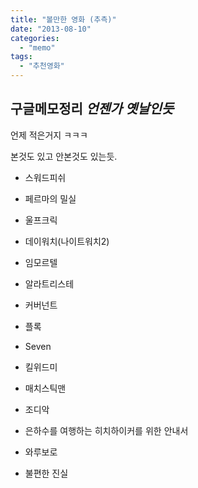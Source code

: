 ```yaml
---
title: "볼만한 영화 (추측)"
date: "2013-08-10"
categories: 
  - "memo"
tags: 
  - "추천영화"
---
```


## 구글메모정리 _언젠가 옛날인듯_

언제 적은거지 ㅋㅋㅋ

본것도 있고 안본것도 있는듯.

- 스워드피쉬
    
- 페르마의 밀실
    
- 울프크릭
    
- 데이워치(나이트워치2)
    
- 임모르텔
    
- 알라트리스테
    
- 커버넌트
    
- 플록
    
- Seven
    
- 킬위드미
    
- 매치스틱맨
    
- 조디악
    
- 은하수를 여행하는 히치하이커를 위한 안내서
    
- 와루보로
    
- 불편한 진실
